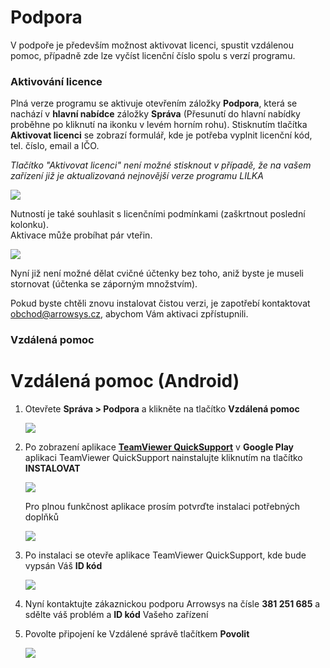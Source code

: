 # Podpora

V podpoře je především možnost aktivovat licenci, spustit vzdálenou pomoc, případně zde lze vyčíst licenční číslo spolu s verzí programu.

### Aktivování licence

Plná verze programu se aktivuje otevřením záložky **Podpora**, která se nachází v **hlavní nabídce** záložky **Správa** \(Přesunutí do hlavní nabídky proběhne po kliknutí na ikonku v levém horním rohu\). Stisknutím tlačítka **Aktivovat licenci** se zobrazí formulář, kde je potřeba vyplnit licenční kód, tel. číslo, email a IČO.

_Tlačítko "Aktivovat licenci" není možné stisknout v případě, že na vašem zařízení již je aktualizovaná nejnovější verze programu LILKA_

![](img/license_1.png)

Nutností je také souhlasit s licenčními podmínkami \(zaškrtnout poslední kolonku\).  
Aktivace může probíhat pár vteřin.

![](img/license2.png)

Nyní již není možné dělat cvičné účtenky bez toho, aniž byste je museli stornovat \(účtenka se záporným množstvím\).

Pokud byste chtěli znovu instalovat čistou verzi, je zapotřebí kontaktovat obchod@arrowsys.cz, abychom Vám aktivaci zpřístupnili.

### Vzdálená pomoc

# Vzdálená pomoc \(Android\)

1. Otevřete **Správa &gt; Podpora** a klikněte na tlačítko **Vzdálená pomoc**

   ![](/support/Support1.png)

2. Po zobrazení aplikace [**TeamViewer QuickSupport**](https://play.google.com/store/apps/details?id=com.teamviewer.quicksupport.market&hl=cs) v **Google Play** aplikaci TeamViewer QuickSupport nainstalujte kliknutím na tlačítko **INSTALOVAT**

   ![](/support/Support2.png)

   Pro plnou funkčnost aplikace prosím potvrďte instalaci potřebných doplňků

   ![](/support/Support3.png)

3. Po instalaci se otevře aplikace TeamViewer QuickSupport, kde bude vypsán Váš **ID kód**

   ![](/support/support4.png)

4. Nyní kontaktujte zákaznickou podporu Arrowsys na čísle **381 251 685** a sdělte váš problém a **ID kód** Vašeho zařízení

5. Povolte připojení ke Vzdálené správě tlačítkem **Povolit**

   ![](/support/support5.png)



